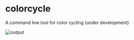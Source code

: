 # colorcycle
A command line tool for color cycling (under development)

![output](./assets/output/out.png)
